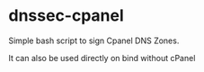 # dnssec-cpanel

Simple bash script to sign Cpanel DNS Zones.

It can also be used directly on bind without cPanel
